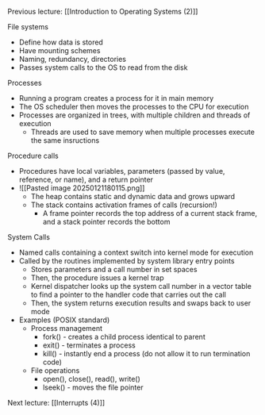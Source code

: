 Previous lecture: [[Introduction to Operating Systems (2)]]



File systems
- Define how data is stored
- Have mounting schemes
- Naming, redundancy, directories
- Passes system calls to the OS to read from the disk

Processes 
- Running a program creates a process for it in main memory
- The OS scheduler then moves the processes to the CPU for execution
- Processes are organized in trees, with multiple children and threads of execution
	- Threads are used to save memory when multiple processes execute the same insructions 

Procedure calls
- Procedures have local variables, parameters (passed by value, reference, or name), and a return pointer
- ![[Pasted image 20250121180115.png]]
	- The heap contains static and dynamic data and grows upward
	- The stack contains activation frames of calls (recursion!)
		- A frame pointer records the top address of a current stack frame, and a stack pointer records the bottom

System Calls
- Named calls containing a context switch into kernel mode for execution
- Called by the routines implemented by system library entry points
	- Stores parameters and a call number in set spaces
	- Then, the procedure issues a kernel trap
	- Kernel dispatcher looks up the system call number in a vector table to find a pointer to the handler code that carries out the call
	- Then, the system returns execution results and swaps back to user mode
- Examples (POSIX standard)
	- Process management
		- fork() - creates a child process identical to parent
		- exit() - terminates a process
		- kill() - instantly end a process (do not allow it to run termination code)
	- File operations
		- open(), close(), read(), write()
		- lseek() - moves the file pointer 


Next lecture: [[Interrupts (4)]]